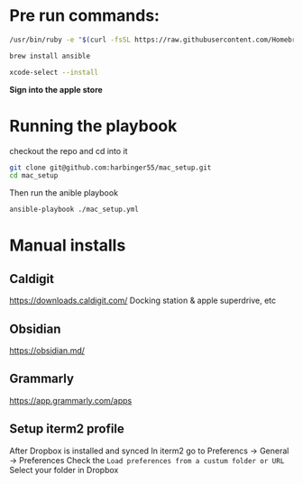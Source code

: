 # Pre run commands:
```bash
/usr/bin/ruby -e "$(curl -fsSL https://raw.githubusercontent.com/Homebrew/install/master/install)"

brew install ansible

xcode-select --install
```

**Sign into the apple store**
# Running the playbook
checkout the repo and cd into it

```bash
git clone git@github.com:harbinger55/mac_setup.git
cd mac_setup
```

Then run the anible playbook

```bash
ansible-playbook ./mac_setup.yml
```

# Manual installs
## Caldigit
https://downloads.caldigit.com/
Docking station & apple superdrive, etc

## Obsidian
https://obsidian.md/


## Grammarly
https://app.grammarly.com/apps

## Setup iterm2 profile
After Dropbox is installed and synced
In iterm2 go to Preferencs -> General -> Preferences
Check the `Load preferences from a custum folder or URL`
Select your folder in Dropbox